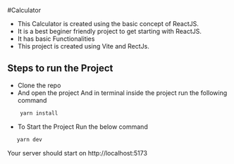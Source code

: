 #Calculator 
- This Calculator is created using the basic concept of ReactJS.
- It is  a best beginer friendly project to get starting with ReactJS.
- It has basic Functionalities
- This project is created using Vite and RectJs.

## Steps to run the Project
- Clone the repo
- And open the project And in terminal inside the project run the following command 
```bash
    yarn install
 ```
 - To Start the Project Run the below command
 ```bash
    yarn dev
 ```

Your server should start on  http://localhost:5173